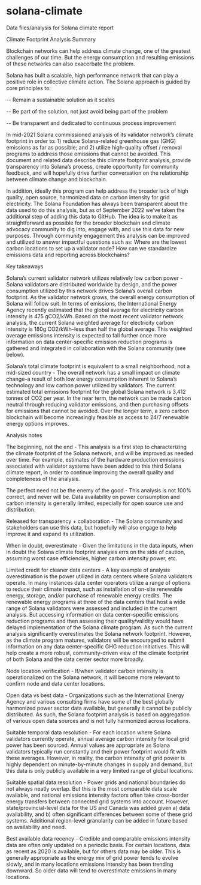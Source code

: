 # solana-climate
Data files/analysis for Solana climate report


Climate Footprint Analysis Summary

Blockchain networks can help address climate change, one of the greatest challenges of our time. But the energy consumption and resulting emissions of these networks can also exacerbate the problem.

Solana has built a scalable, high performance network that can play a positive role in collective climate action. The Solana approach is guided by core principles to:

-- Remain a sustainable solution as it scales

-- Be part of the solution, not just avoid being part of the problem

-- Be transparent and dedicated to continuous process improvement

In mid-2021 Solana commissioned analysis of its validator network’s climate footprint in order to: 1) reduce Solana-related greenhouse gas (GHG) emissions as far as possible; and 2) utilize high-quality offset / removal programs to address those emissions that cannot be avoided. This document and related data describe this climate footprint analysis, provide transparency into Solana’s process, create opportunity for community feedback, and will hopefully drive further conversation on the relationship between climate change and blockchain. 

In addition, ideally this program can help address the broader lack of high quality, open source, harmonized data on carbon intensity for grid electricity. The Solana Foundation has always been transparent about the data used to do this analysis, but as of September 2022 we’ve taken the additional step of adding this data to GitHub. The idea is to make it as straightforward as possible for the broader blockchain and climate advocacy community to dig into, engage with, and use this data for new purposes. Through community engagement this analysis can be improved and utilized to answer impactful questions such as: Where are the lowest carbon locations to set up a validator node? How can we standardize emissions data and reporting across blockchains?

Key takeaways

Solana’s current validator network utilizes relatively low carbon power - Solana validators are distributed worldwide by design, and the power consumption utilized by this network drives Solana’s overall carbon footprint. As the validator network grows, the overall energy consumption of Solana will follow suit. In terms of emissions, the International Energy Agency recently estimated that the global average for electricity carbon intensity is 475 gCO2/kWh. Based on the most recent validator network analysis, the current Solana weighted average for electricity carbon intensity is 180g CO2/kWh–less than half the global average. This weighted average emissions intensity is expected to fall further once more information on data center-specific emission reduction programs is gathered and integrated in collaboration with the Solana community (see below).

Solana’s total climate footprint is equivalent to a small neighborhood, not a mid-sized country - The overall network has a small impact on climate change–a result of both low energy consumption inherent to Solana’s technology and low carbon power utilized by validators. The current estimated total emissions footprint for the global Solana network is 3,412 tonnes of CO2 per year. In the near term, the network can be made carbon neutral through reducing validator emissions, and then purchasing offsets for emissions that cannot be avoided. Over the longer term, a zero carbon blockchain will become increasingly feasible as access to 24/7 renewable energy options improves.

Analysis notes

The beginning, not the end - This analysis is a first step to characterizing the climate footprint of the Solana network, and will be improved as needed over time. For example, estimates of the hardware production emissions associated with validator systems have been added to this third Solana climate report, in order to continue improving the overall quality and completeness of the analysis.

The perfect need not be the enemy of the good - This analysis is not 100% correct, and never will be. Data availability on power consumption and carbon intensity is generally limited, especially for open source use and distribution.

Released for transparency + collaboration - The Solana community and stakeholders can use this data, but hopefully will also engage to help improve it and expand its utilization.

When in doubt, overestimate - Given the limitations in the data inputs, when in doubt the Solana climate footprint analysis errs on the side of caution, assuming worst case efficiencies, higher carbon intensity power, etc.

Limited credit for cleaner data centers - A key example of analysis overestimation is the power utilized in data centers where Solana validators operate. In many instances data center operators utilize a range of options to reduce their climate impact, such as installation of on-site renewable energy, storage, and/or purchase of renewable energy credits. The renewable energy programs at three of the data centers that host a wide range of Solana validators were assessed and included in the current analysis. But accessing information on data center-specific emissions reduction programs and then assessing their quality/validity would have delayed implementation of the Solana climate program. As such the current analysis significantly overestimates the Solana network footprint. However, as the climate program matures, validators will be encouraged to submit information on any data center-specific GHG reduction initiatives. This will help create a more robust, community-driven view of the climate footprint of both Solana and the data center sector more broadly.

Node location verification - If/when validator carbon intensity is operationalized on the Solana network, it will become more relevant to confirm node and data center locations.

Open data vs best data - Organizations such as the International Energy Agency and various consulting firms have some of the best globally harmonized power sector data available, but generally it cannot be publicly distributed. As such, the Solana footprint analysis is based on aggregation of various open data sources and is not fully harmonized across locations.

Suitable temporal data resolution - For each location where Solana validators currently operate, annual average carbon intensity for local grid power has been sourced. Annual values are appropriate as Solana validators typically run constantly and their power footprint would fit with these averages. However, in reality, the carbon intensity of grid power is highly dependent on minute-by-minute changes in supply and demand, but this data is only publicly available in a very limited range of global locations.

Suitable spatial data resolution - Power grids and national boundaries do not always neatly overlap. But this is the most comparable data scale available, and national emissions intensity factors often take cross-border energy transfers between connected grid systems into account. However, state/provincial-level data for the US and Canada was added given a) data availability, and b) often significant differences between some of these grid systems. Additional region-level granularity can be added in future based on availability and need.

Best available data recency - Credible and comparable emissions intensity data are often only updated on a periodic basis. For certain locations, data as recent as 2020 is available, but for others data may be older. This is generally appropriate as the energy mix of grid power tends to evolve slowly, and in many locations emissions intensity has been trending downward. So older data will tend to overestimate emissions in many locations.
